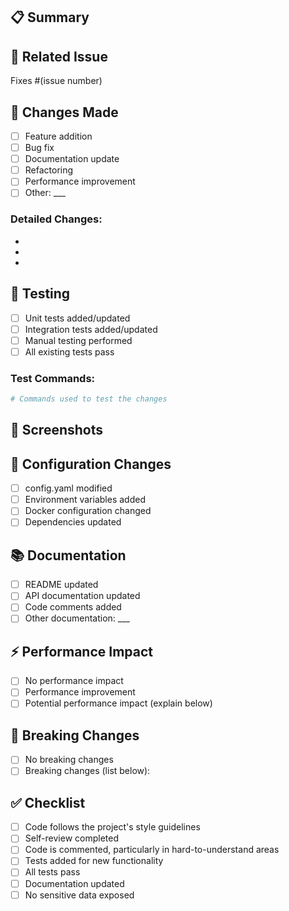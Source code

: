 ## 📋 Summary

<!-- Briefly describe what this PR accomplishes -->

## 🔗 Related Issue

<!-- Link to the issue this PR addresses -->

Fixes #(issue number)

## 🚀 Changes Made

<!-- List the main changes in this PR -->

- [ ] Feature addition
- [ ] Bug fix
- [ ] Documentation update
- [ ] Refactoring
- [ ] Performance improvement
- [ ] Other: \_\_\_

### Detailed Changes:

-
-
-

## 🧪 Testing

<!-- Describe how you tested these changes -->

- [ ] Unit tests added/updated
- [ ] Integration tests added/updated
- [ ] Manual testing performed
- [ ] All existing tests pass

### Test Commands:

```bash
# Commands used to test the changes
```

## 📸 Screenshots

<!-- If applicable, add screenshots to demonstrate the changes -->

## 🔧 Configuration Changes

<!-- List any configuration file changes -->

- [ ] config.yaml modified
- [ ] Environment variables added
- [ ] Docker configuration changed
- [ ] Dependencies updated

## 📚 Documentation

<!-- Documentation changes -->

- [ ] README updated
- [ ] API documentation updated
- [ ] Code comments added
- [ ] Other documentation: \_\_\_

## ⚡ Performance Impact

<!-- Describe any performance implications -->

- [ ] No performance impact
- [ ] Performance improvement
- [ ] Potential performance impact (explain below)

## 🔄 Breaking Changes

<!-- List any breaking changes -->

- [ ] No breaking changes
- [ ] Breaking changes (list below):

## ✅ Checklist

- [ ] Code follows the project's style guidelines
- [ ] Self-review completed
- [ ] Code is commented, particularly in hard-to-understand areas
- [ ] Tests added for new functionality
- [ ] All tests pass
- [ ] Documentation updated
- [ ] No sensitive data exposed
